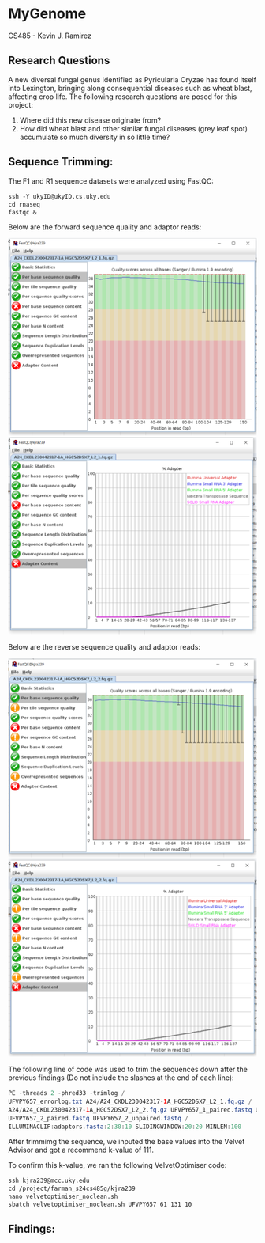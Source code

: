 # MyGenome
CS485 - Kevin J. Ramirez

## Research Questions

A new diversal fungal genus identified as Pyricularia Oryzae has found itself into Lexington, bringing along consequential diseases such as wheat blast, affecting crop life. The following research questions are posed for this project:

1. Where did this new disease originate from?
2. How did wheat blast and other similar fungal diseases (grey leaf spot) accumulate so much diversity in so little time?

## Sequence Trimming:

The F1 and R1 sequence datasets were analyzed using FastQC:

```$env:DISPLAY = 'localhost:0'
ssh -Y ukyID@ukyID.cs.uky.edu
cd rnaseq
fastqc &
```

Below are the forward sequence quality and adaptor reads:

![ForwardReadQuality.PNG](/data/ForwardReadQuality.PNG)
![ForwardReadAdaptor.PNG](/data/ForwardReadAdaptor.PNG)

Below are the reverse sequence quality and adaptor reads:

![ReverseReadQuality.PNG](/data/ReverseReadQuality.PNG)
![ReverseReadAdaptor.PNG](/data/ReverseReadAdaptor.PNG)

The following line of code was used to trim the sequences down after the previous findings (Do not include the slashes at the end of each line):

``` java -jar ~/sequences/trimmomatic-0.38.jar /
PE -threads 2 -phred33 -trimlog /
UFVPY657_errorlog.txt A24/A24_CKDL230042317-1A_HGC52DSX7_L2_1.fq.gz /
A24/A24_CKDL230042317-1A_HGC52DSX7_L2_2.fq.gz UFVPY657_1_paired.fastq UFVPY657_1_unpaired.fastq /
UFVPY657_2_paired.fastq UFVPY657_2_unpaired.fastq /
ILLUMINACLIP:adaptors.fasta:2:30:10 SLIDINGWINDOW:20:20 MINLEN:100
```

After trimmimg the sequence, we inputed the base values into the Velvet Advisor and got a recommend k-value of 111.

To confirm this k-value, we ran the following VelvetOptimiser code:

```
ssh kjra239@mcc.uky.edu
cd /project/farman_s24cs485g/kjra239
nano velvetoptimiser_noclean.sh
sbatch velvetoptimiser_noclean.sh UFVPY657 61 131 10
```

## Findings:

## 
